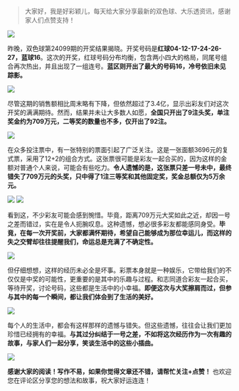 > 大家好，我是好彩颖儿，每天给大家分享最新的双色球、大乐透资讯，感谢家人们点赞支持！

![](https://cdn.jsdelivr.net/gh/wangwenjie1314/PicCDN/2024-8-28/1724807320657-image.png)


昨晚，双色球第24099期的开奖结果揭晓。开奖号码是**红球04-12-17-24-26-27，蓝球16**。这次的开奖，红球号码分布均衡，包含两小四大的格局，同尾号组合再次热出，并且出现了一组连号。**蓝区则开出了最大的号码16，冷号依旧未见踪影。**

![](https://cdn.jsdelivr.net/gh/wangwenjie1314/PicCDN/2024-8-28/1724807124339-image.png)


尽管这期的销售额相比周末略有下降，但依然超过了3.4亿，显示出彩友们对这次开奖的满满期待。然而，结果并未让大多数人如愿，**全国只开出了9注头奖，单注奖金约为709万元，二等奖的数量也不多，仅开出了92注。**

![](https://cdn.jsdelivr.net/gh/wangwenjie1314/PicCDN/2024-8-28/1724807356135-image.png)


在众多投注票中，有一张特别的票面引起了广泛关注。这是一张面额3696元的复式票，采用了12+2的组合方式。这张票很可能是彩友一起合买的，因为这样的金额对普通个人来说，可能会有些吃力。**令人遗憾的是，这张票只差一号未中，最终错失了709万元的头奖，只中得了1注三等奖和其他固定奖，奖金总额仅为5万余元。**


![](https://cdn.jsdelivr.net/gh/wangwenjie1314/PicCDN/2024-8-28/1724825044272-image.png)
![](https://cdn.jsdelivr.net/gh/wangwenjie1314/PicCDN/2024-8-28/1724807342416-image.png)


看到这，不少彩友可能会感到惋惜。毕竟，距离709万元大奖如此之近，却因一号之差而错过，实在是令人扼腕叹息。这种遗憾，想必很多彩友都能感同身受。**毕竟，在每一次开奖前，大家都满怀期待，希望自己能够成为那位幸运儿，而这样的失之交臂却往往提醒我们，命运总是充满了不确定性。**

![](https://cdn.jsdelivr.net/gh/wangwenjie1314/PicCDN/2024-8-28/1724807371152-image.png)


但仔细想想，这样的经历未必全是坏事。彩票本身就是一种娱乐，它带给我们的不仅仅是中奖的可能性，更重要的是其中的乐趣与过程。和志同道合彩友一起合买，等待开奖，讨论号码，这些都是生活中的小幸福。**即便这次与大奖擦肩而过，但参与其中的每一个瞬间，都让我们体会到了生活的美好。**


![](https://cdn.jsdelivr.net/gh/wangwenjie1314/PicCDN/2024-8-28/1724825090366-image.png)


每个人的生活中，都会有这样那样的遗憾与错失。但这些遗憾，往往会让我们更加珍惜已经拥有的幸福。**与其过分纠结于一号之差，不如将这次经历作为一次有趣的故事，与家人们一起分享，笑谈生活中的这些小插曲。**

![](https://cdn.jsdelivr.net/gh/wangwenjie1314/PicCDN/2024-8-18/1723953066743-image.png)

**感谢大家的阅读！写作不易，如果你觉得文章还不错，请帮忙关注+点赞！** 也欢迎您在评论区分享您的想法和故事，祝大家好运连连！